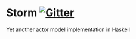 # Storm [![Gitter](https://badges.gitter.im/jaseemabid/storm.svg)](https://gitter.im/jaseemabid/storm?utm_source=badge&utm_medium=badge&utm_campaign=pr-badge&utm_content=badge)

Yet another actor model implementation in Haskell
